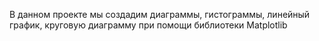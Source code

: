 В данном проекте мы создадим диаграммы, гистограммы, линейный график, круговую диаграмму при помощи библиотеки Matplotlib
